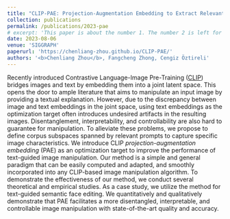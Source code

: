 ```yaml
---
title: "CLIP-PAE: Projection-Augmentation Embedding to Extract Relevant Features for a Disentangled, Interpretable, and Controllable Text-Guided Face Manipulation"
collection: publications
permalink: /publications/2023-pae
# excerpt: 'This paper is about the number 1. The number 2 is left for future work.'
date: 2023-08-06
venue: 'SIGGRAPH'
paperurl: 'https://chenliang-zhou.github.io/CLIP-PAE/'
authors: '<b>Chenliang Zhou</b>, Fangcheng Zhong, Cengiz Öztireli'
---
```

Recently introduced Contrastive Language-Image Pre-Training ([CLIP](https://openai.com/blog/clip/)) bridges images and text by embedding them into a joint latent space. This opens the door to ample literature that aims to manipulate an input image by providing a textual explanation. However, due to the discrepancy between image and text embeddings in the joint space, using text embeddings as the optimization target often introduces undesired artifacts in the resulting images. Disentanglement, interpretability, and controllability are also hard to guarantee for manipulation. To alleviate these problems, we propose to define corpus subspaces spanned by relevant prompts to capture specific image characteristics. We introduce CLIP <i>projection-augmentation embedding</i> (PAE) as an optimization target to improve the performance of text-guided image manipulation. Our method is a simple and general paradigm that can be easily computed and adapted, and smoothly incorporated into any CLIP-based image manipulation algorithm. To demonstrate the effectiveness of our method, we conduct several theoretical and empirical studies. As a case study, we utilize the method for text-guided semantic face editing. We quantitatively and qualitatively demonstrate that PAE facilitates a more disentangled, interpretable, and controllable image manipulation with state-of-the-art quality and accuracy.
